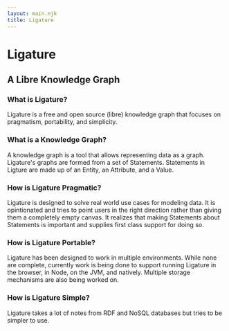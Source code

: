 ```yaml
---
layout: main.njk
title: Ligature
---
```


<h1 class="title has-text-centered">Ligature</h1>

<h2 class="subtitle is-6 has-text-centered">A Libre Knowledge Graph</h2>

### What is Ligature?

Ligature is a free and open source (libre) knowledge graph that focuses on pragmatism, portability, and simplicity.

### What is a Knowledge Graph?

A knowledge graph is a tool that allows representing data as a graph.
Ligature's graphs are formed from a set of Statements.
Statements in Ligture are made up of an Entity, an Attribute, and a Value.

### How is Ligature Pragmatic?

Ligature is designed to solve real world use cases for modeling data.
It is opintionated and tries to point users in the right direction rather than giving them a completely empty canvas.
It realizes that making Statements about Statements is important and supplies first class support for doing so.

### How is Ligature Portable?

Ligature has been designed to work in multiple environments.
While none are complete, currently work is being done to support running Ligature in the browser, in Node, on the JVM,
and natively.
Multiple storage mechanisms are also being worked on.

### How is Ligature Simple?

Ligature takes a lot of notes from RDF and NoSQL databases but tries to be simpler to use.
